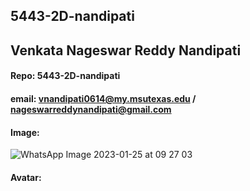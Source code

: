 ## 5443-2D-nandipati

## Venkata Nageswar Reddy Nandipati

#### Repo: 5443-2D-nandipati
#### email: vnandipati0614@my.msutexas.edu / nageswarreddynandipati@gmail.com
#### Image: 
![WhatsApp Image 2023-01-25 at 09 27 03](https://user-images.githubusercontent.com/56446908/232601986-642052d6-1a7b-41fc-88d9-196f6f6d0978.jpg)


#### Avatar: 

